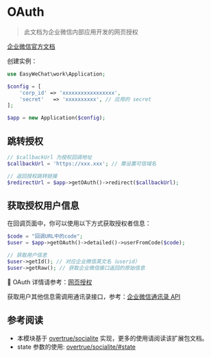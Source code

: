 # OAuth

> 此文档为企业微信内部应用开发的网页授权

[企业微信官方文档](https://work.weixin.qq.com/api/doc#90000/90135/91020)

创建实例：

```php
use EasyWeChat\work\Application;

$config = [
    'corp_id' => 'xxxxxxxxxxxxxxxxx',
    'secret'   => 'xxxxxxxxxx', // 应用的 secret
];

$app = new Application($config);
```

## 跳转授权

```php
// $callbackUrl 为授权回调地址
$callbackUrl = 'https://xxx.xxx'; // 需设置可信域名

// 返回授权跳转链接
$redirectUrl = $app->getOAuth()->redirect($callbackUrl);
```

## 获取授权用户信息

在回调页面中，你可以使用以下方式获取授权者信息：

```php
$code = "回调URL中的code";
$user = $app->getOAuth()->detailed()->userFromCode($code);

// 获取用户信息
$user->getId(); // 对应企业微信英文名（userid）
$user->getRaw(); // 获取企业微信接口返回的原始信息
```

:book: OAuth 详情请参考：[网页授权](../common/oauth.md)

获取用户其他信息需调用通讯录接口，参考：[企业微信通讯录 API](https://github.com/EasyWeChat/docs/blob/master/wework/contacts.md)

## 参考阅读

- 本模块基于 [overtrue/socialite](https://github.com/overtrue/socialite/) 实现，更多的使用请阅读该扩展包文档。
- state 参数的使用: [overtrue/socialite/#state](https://github.com/overtrue/socialite/#state)

